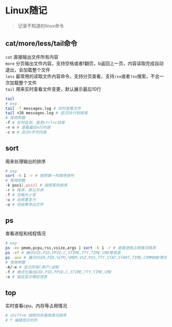 # Linux随记

> 记录不知道的linux命令

## cat/more/less/tail命令

`cat` 直接输出文件所有内容  
`more` 分页输出文件内容，支持空格或者f翻页，b返回上一页，内容读取完成自动退出，会加载整个文件  
`less` 最常用的读取文件内容命令，支持分页查看，支持`/xx`或者`?xx`搜索，不会一次加载整个文件  
`tail` 用来实时查看文件变更，默认展示最后10行  

```bash
tail
# exp
tail -f messages.log # 实时查看文件
tail +20 messages.log # 显示20行到结尾
# 常用参数
-f # 实时监测，直至ctrl+c结束
-n n # 查看最后n行内容
-c n # 显示n字节内容
```

## sort

用来处理输出的排序

```bash
# exp
sort -k 1 -r # 按照第一列降序排列
# 常用参数
-k pos1[,pos2] # 按照某列排序
-r # 降序，默认升序
-f # 忽略大小写
-u # 去除重复行
-o # 将结果导出文件
```

## ps

查看进程和线程情况

```bash
# exp
ps -eo pmem,pcpu,rss,vsize,args | sort -k 1 -r # 查看进程占用情况降序
ps -ef # 展示UID,PID,PPID,C,STIME,TTY,TIME,CMD等信息
ps -aux # 展示USER,PID,%CPU,%MEM,VSZ,RSS,TTY,STAT,START,TIME,COMMAND等信息
# 常用参数
-A/-e # 显示所有(用户)进程
-f # 格式化输出UID,PID,PPID,C,STIME,TTY,TIME,CMD
-o # 指定显示哪些信息
```

## top

实时查看cpu、内存等占用情况

```bash
# shift+m 按照内存使用情况排序
# f 编辑显示的列
```
